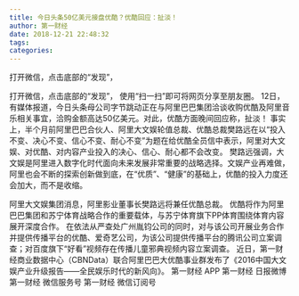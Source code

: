 ```yaml
---
title: 今日头条50亿美元接盘优酷？优酷回应：扯淡！
author: 第一财经
date: 2018-12-21 22:48:32
tags: 
categories: 
---
```

打开微信，点击底部的“发现”，
<!-- more -->
打开微信，点击底部的“发现”，
使用“扫一扫”即可将网页分享至朋友圈。
12日，有媒体报道，今日头条母公司字节跳动正在与阿里巴巴集团洽谈收购优酷及阿里音乐相关事宜，洽购金额高达50亿美元。对此，优酷方面晚间回应称，扯淡！
事实上，半个月前阿里巴巴合伙人、阿里大文娱轮值总裁、优酷总裁樊路远在以“投入不变、决心不变、信心不变、耐心不变”为题在给优酷全员信中表示，阿里对大文娱、对优酷、对内容产业投入的决心、信心、耐心都不会改变。
樊路远强调，大文娱是阿里进入数字化时代面向未来发展非常重要的战略选择。文娱产业再难做，阿里也会不断的探索创新做到底，在“优质”、“健康”的基础上，优酷的投入力度还会加大，而不是收缩。
 
 
阿里大文娱集团消息，阿里影业董事长樊路远将兼任优酷总裁。
优酷将作为阿里巴巴集团和苏宁体育战略合作的重要载体，与苏宁体育旗下PP体育围绕体育内容展开深度合作。
在依法从严查处广州胤钧公司的同时，对与该公司开展业务合作并提供传播平台的优酷、爱奇艺公司，为该公司提供传播平台的腾讯公司立案调查；对百度旗下“好看”视频存在传播儿童邪典视频内容立案调查。
近日，第一财经商业数据中心（CBNData）联合阿里巴巴大优酷事业群发布了《2016中国大文娱产业升级报告——全民娱乐时代的新风向》。
第一财经
APP
第一财经
日报微博
第一财经
微信服务号
第一财经
微信订阅号

